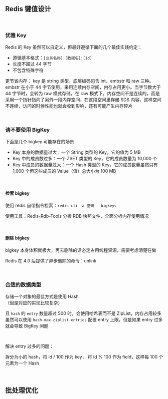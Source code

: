 ## Redis 键值设计

<br>

### 优雅 Key

Redis 的 Key 虽然可以自定义，但最好遵循下面的几个最佳实践约定：

- 遵循基本格式：`[业务名称]:[数据名]:[id]`
- 长度不超过 44 字节
- 不包含特殊字符

更节省内存： key 是 string 类型，底层编码包含 int、embstr 和 raw 三种。embstr 在小于 44 字节使用，采用连续内存空间，内存占用更小。当字节数大于 44 字节时，会转为 raw 模式存储，在 raw 模式下，内存空间不是连续的，而是采用一个指针指向了另外一段内存空间，在这段空间里存储 SDS 内容，这样空间不连续，访问的时候性能也就会收到影响，还有可能产生内存碎片

<br>

### 请不要使用 BigKey

下面是几个 bigkey 可能存在的场景

- Key 本身的数据量过大：一个 String 类型的 Key，它的值为 5 MB
- Key 中的成员数过多：一个 ZSET 类型的 Key，它的成员数量为 10,000 个
- Key 中成员的数据量过大：一个 Hash 类型的 Key，它的成员数量虽然只有 1,000 个但这些成员的 Value（值）总大小为 100 MB

<br>

#### 检索 bigkey

使用 redis 自带指令检索：`redis-cli -a 密码 --bigkeys`

使用工具：Redis-Rdb-Tools 分析 RDB 快照文件，全面分析内存使用情况

<br>

#### 删除 bigkey

bigkey 本身体积就极大，再去删除的话必定占用线程资源，需要考虑清楚在做

Redis 在 4.0 后提供了异步删除的命令：unlink

<br>

### 合适的数据类型

存储一个对象的最佳方式是使用 Hash  
（但是对应的实现比较复杂）

且 `hash` 的 `entry` 数量超过 500 时，会使用哈希表而不是 ZipList，内存占用较多  
虽然可以使用 `hash-max-ziplist-entries` 配置 entry 上限，但是如果 entry 过多就会导致 BigKey 问题

<br>

解决 entry 过多的问题：

拆分为小的 hash，将 id / 100 作为 key， 将 id % 100 作为 field，这样每 100 个元素为一个 Hash

<br>

## 批处理优化
